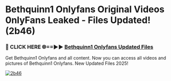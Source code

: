 # Bethquinn1 Onlyfans Original Videos 0nlyFans Leaked - Files Updated! (2b46)

<h3>🔴 CLICK HERE 🌐==►► <a href="https://tinyurl.com/2m67pmp6" rel="nofollow">Bethquinn1 Onlyfans Updated Files</a></h3>

Get Bethquinn1 Onlyfans and all content. Now you can access all videos and pictures of Bethquinn1 Onlyfans. New Updated Files 2025!

[![2b46](https://i.imgur.com/H4QAA4z.gif)](https://tinyurl.com/2m67pmp6)
